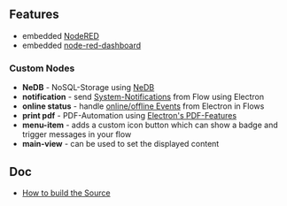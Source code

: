  
## Features
- embedded [NodeRED](https://github.com/node-red/node-red)
- embedded [node-red-dashboard](https://github.com/node-red/node-red-dashboard)

### Custom Nodes
- **NeDB** - NoSQL-Storage using [NeDB](https://github.com/louischatriot/nedb)
- **notification** - send [System-Notifications](http://electron.atom.io/docs/tutorial/desktop-environment-integration/) from Flow using Electron
- **online status** - handle [online/offline Events](http://electron.atom.io/docs/tutorial/online-offline-events/) from Electron in Flows
- **print pdf** - PDF-Automation using [Electron's PDF-Features](http://electron.atom.io/docs/api/web-contents/)
- **menu-item** - adds a custom icon button which can show a badge and trigger messages in your flow
- **main-view** - can be used to set the displayed content

## Doc

- [How to build the Source](how-to-build)
